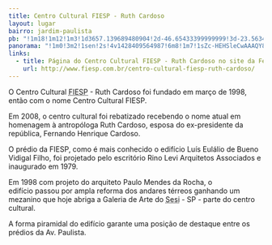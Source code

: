 ```yaml
---
title: Centro Cultural FIESP - Ruth Cardoso
layout: lugar
bairro: jardim-paulista
pb: "!1m18!1m12!1m3!1d3657.139689480904!2d-46.65433399999999!3d-23.563425999999993!2m3!1f0!2f0!3f0!3m2!1i1024!2i768!4f13.1!3m3!1m2!1s0x94ce59c8932b9841%3A0x60639b4f97398ab4!2sCentro+Cultural+FIESP+-+Ruth+Cardoso!5e0!3m2!1sen!2sbr!4v1427340768235"
panorama: "!1m0!3m2!1sen!2s!4v1428409564987!6m8!1m7!1sZc-HEHSleCwAAAQY8CptVw!2m2!1d-23.56338!2d-46.655392!3f0!4f0!5f0.7820865974627469"
links: 
  - title: Página do Centro Cultural FIESP - Ruth Cardoso no site da Federação das Indústrias do Estado de São Paulo
    url: http://www.fiesp.com.br/centro-cultural-fiesp-ruth-cardoso/
---
```

O Centro Cultural <abbr title="Federação das Indústrias do Estado de São Paulo">FIESP</abbr> - Ruth Cardoso foi fundado em março de <time datetime="1998">1998</time>, então com o nome Centro Cultural FIESP.

Em <time datetime="2008">2008</time>, o centro cultural foi rebatizado recebendo o nome atual em homenagem à antropóloga Ruth Cardoso, esposa do ex-presidente da república, Fernando Henrique Cardoso.

O prédio da FIESP, como é mais conhecido o edifício Luís Eulálio de Bueno Vidigal Filho, foi projetado pelo escritório Rino Levi Arquitetos Associados e inaugurado em <time datetime="1979">1979</time>.

Em <time datetime="1998">1998</time> com projeto do arquiteto Paulo Mendes da Rocha, o edifício passou por ampla reforma dos andares térreos ganhando um mezanino que hoje abriga a Galeria de Arte do <abbr title="Serviço Social da Indústria">Sesi</abbr> - SP - parte do centro cultural.

A forma piramidal do edifício garante uma posição de destaque entre os prédios da Av. Paulista.